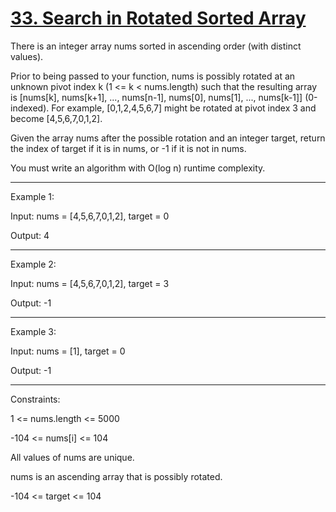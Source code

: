 # [33. Search in Rotated Sorted Array](https://leetcode.com/problems/search-in-rotated-sorted-array/description/)


There is an integer array nums sorted in ascending order (with distinct values).

Prior to being passed to your function, nums is possibly rotated at an unknown pivot index k (1 <= k < nums.length) such that the resulting array is [nums[k], nums[k+1], ..., nums[n-1], nums[0], nums[1], ..., nums[k-1]] (0-indexed). For example, [0,1,2,4,5,6,7] might be rotated at pivot index 3 and become [4,5,6,7,0,1,2].

Given the array nums after the possible rotation and an integer target, return the index of target if it is in nums, or -1 if it is not in nums.

You must write an algorithm with O(log n) runtime complexity.

 
---
Example 1:

Input: nums = [4,5,6,7,0,1,2], target = 0

Output: 4

---
Example 2:

Input: nums = [4,5,6,7,0,1,2], target = 3

Output: -1

---
Example 3:

Input: nums = [1], target = 0

Output: -1
 
---
Constraints:

1 <= nums.length <= 5000

-104 <= nums[i] <= 104

All values of nums are unique.

nums is an ascending array that is possibly rotated.

-104 <= target <= 104


